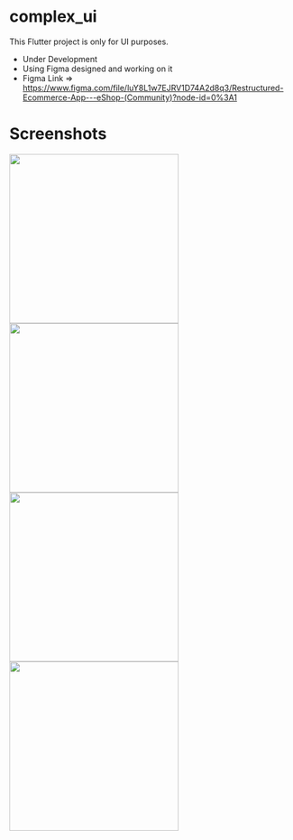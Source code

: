 # complex_ui

This Flutter project is only for UI purposes.

* Under Development
* Using Figma designed and working on it
* Figma Link => https://www.figma.com/file/luY8L1w7EJRV1D74A2d8q3/Restructured-Ecommerce-App---eShop-(Community)?node-id=0%3A1

# Screenshots
<img src="https://user-images.githubusercontent.com/95647394/187071433-752953ec-9a6d-4b7c-9665-171fff634937.png" width="300">
<img src="https://user-images.githubusercontent.com/95647394/187096691-b63a4e3e-a54c-4a4b-9cf8-e559ce84833a.png" width="300">
<img src="https://user-images.githubusercontent.com/95647394/188319919-cc1b4cbd-5806-4b8b-9c35-1e92df94f24b.png" width="300">
<img src="https://user-images.githubusercontent.com/95647394/188319942-31fd5665-bd84-44dc-bb71-abbf56a40fbd.png" width="300">
